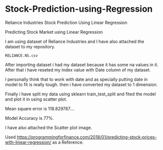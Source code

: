 # Stock-Prediction-using-Regression
Reliance Industries Stock Prediction Using Linear Regression

Predicting Stock Market using Linear Regression

I am using dataset of Reliance Industries and I have also attached the dataset to my repository.

    RELIANCE.NS.csv
    
After importing dataset i had my dataset because it has some na values in it. After that i have reseted my index value with Date column of my dataset.

I personally think that to work with date and as specially putting date in model to fit is really tough. then i have converted my dataset to 1 dimension. 

Finally i have split my data using sklearn train_test_split and fited the model and plot it in using scatter plot.

  Mean square error is 118.829787....

  Model Accuracy is 77%.

I have also attached the Scatter plot image.

Used https://programmingforfinance.com/2018/01/predicting-stock-prices-with-linear-regression/ as a Reference.
